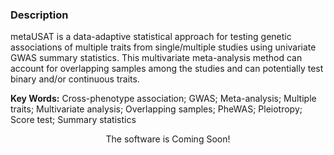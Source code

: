 
### Description
metaUSAT is a data-adaptive statistical approach for testing genetic associations of multiple traits from single/multiple studies using univariate GWAS summary statistics. This multivariate meta-analysis method can account for overlapping samples among the studies and can potentially test binary and/or continuous traits.

**Key Words:** Cross-phenotype association; GWAS; Meta-analysis; Multiple traits; Multivariate analysis;
Overlapping samples; PheWAS; Pleiotropy; Score test; Summary statistics


<p align="center">
The software is Coming Soon!
</p>

